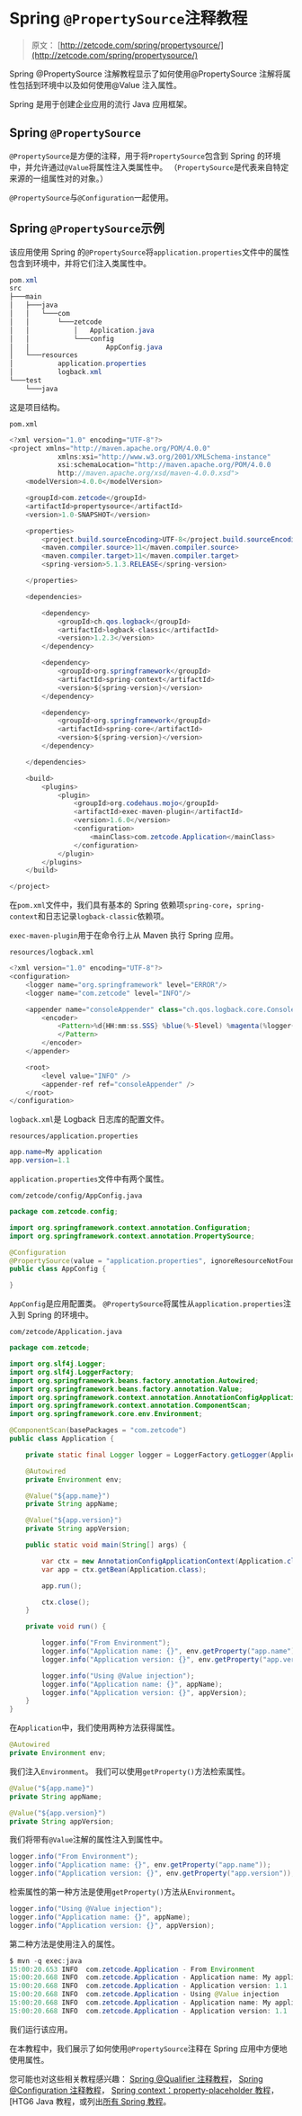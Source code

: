 # Spring `@PropertySource`注释教程

> 原文： [http://zetcode.com/spring/propertysource/](http://zetcode.com/spring/propertysource/)

Spring @PropertySource 注解教程显示了如何使用@PropertySource 注解将属性包括到环境中以及如何使用@Value 注入属性。

Spring 是用于创建企业应用的流行 Java 应用框架。

## Spring `@PropertySource`

`@PropertySource`是方便的注释，用于将`PropertySource`包含到 Spring 的环境中，并允许通过`@Value`将属性注入类属性中。 （`PropertySource`是代表来自特定来源的一组属性对的对象。）

`@PropertySource`与`@Configuration`一起使用。

## Spring `@PropertySource`示例

该应用使用 Spring 的`@PropertySource`将`application.properties`文件中的属性包含到环境中，并将它们注入类属性中。

```java
pom.xml
src
├───main
│   ├───java
│   │   └───com
│   │       └───zetcode
│   │           │   Application.java
│   │           └───config
│   │                   AppConfig.java
│   └───resources
│           application.properties
│           logback.xml
└───test
    └───java

```

这是项目结构。

`pom.xml`

```java
<?xml version="1.0" encoding="UTF-8"?>
<project xmlns="http://maven.apache.org/POM/4.0.0"
            xmlns:xsi="http://www.w3.org/2001/XMLSchema-instance"
            xsi:schemaLocation="http://maven.apache.org/POM/4.0.0
            http://maven.apache.org/xsd/maven-4.0.0.xsd">
    <modelVersion>4.0.0</modelVersion>

    <groupId>com.zetcode</groupId>
    <artifactId>propertysource</artifactId>
    <version>1.0-SNAPSHOT</version>

    <properties>
        <project.build.sourceEncoding>UTF-8</project.build.sourceEncoding>
        <maven.compiler.source>11</maven.compiler.source>
        <maven.compiler.target>11</maven.compiler.target>
        <spring-version>5.1.3.RELEASE</spring-version>

    </properties>

    <dependencies>

        <dependency>
            <groupId>ch.qos.logback</groupId>
            <artifactId>logback-classic</artifactId>
            <version>1.2.3</version>
        </dependency>

        <dependency>
            <groupId>org.springframework</groupId>
            <artifactId>spring-context</artifactId>
            <version>${spring-version}</version>
        </dependency>

        <dependency>
            <groupId>org.springframework</groupId>
            <artifactId>spring-core</artifactId>
            <version>${spring-version}</version>
        </dependency> 

    </dependencies>

    <build>
        <plugins>
            <plugin>
                <groupId>org.codehaus.mojo</groupId>
                <artifactId>exec-maven-plugin</artifactId>
                <version>1.6.0</version>
                <configuration>
                    <mainClass>com.zetcode.Application</mainClass>
                </configuration>
            </plugin>
        </plugins>
    </build>

</project>

```

在`pom.xml`文件中，我们具有基本的 Spring 依赖项`spring-core`，`spring-context`和日志记录`logback-classic`依赖项。

`exec-maven-plugin`用于在命令行上从 Maven 执行 Spring 应用。

`resources/logback.xml`

```java
<?xml version="1.0" encoding="UTF-8"?>
<configuration>
    <logger name="org.springframework" level="ERROR"/>
    <logger name="com.zetcode" level="INFO"/>

    <appender name="consoleAppender" class="ch.qos.logback.core.ConsoleAppender">
        <encoder>
            <Pattern>%d{HH:mm:ss.SSS} %blue(%-5level) %magenta(%logger{36}) - %msg %n
            </Pattern>
        </encoder>
    </appender>

    <root>
        <level value="INFO" />
        <appender-ref ref="consoleAppender" />
    </root>
</configuration>

```

`logback.xml`是 Logback 日志库的配置文件。

`resources/application.properties`

```java
app.name=My application
app.version=1.1

```

`application.properties`文件中有两个属性。

`com/zetcode/config/AppConfig.java`

```java
package com.zetcode.config;

import org.springframework.context.annotation.Configuration;
import org.springframework.context.annotation.PropertySource;

@Configuration
@PropertySource(value = "application.properties", ignoreResourceNotFound = true)
public class AppConfig {

}

```

`AppConfig`是应用配置类。 `@PropertySource`将属性从`application.properties`注入到 Spring 的环境中。

`com/zetcode/Application.java`

```java
package com.zetcode;

import org.slf4j.Logger;
import org.slf4j.LoggerFactory;
import org.springframework.beans.factory.annotation.Autowired;
import org.springframework.beans.factory.annotation.Value;
import org.springframework.context.annotation.AnnotationConfigApplicationContext;
import org.springframework.context.annotation.ComponentScan;
import org.springframework.core.env.Environment;

@ComponentScan(basePackages = "com.zetcode")
public class Application {

    private static final Logger logger = LoggerFactory.getLogger(Application.class);

    @Autowired
    private Environment env;

    @Value("${app.name}")
    private String appName;

    @Value("${app.version}")
    private String appVersion;

    public static void main(String[] args) {

        var ctx = new AnnotationConfigApplicationContext(Application.class);
        var app = ctx.getBean(Application.class);

        app.run();

        ctx.close();
    }

    private void run() {

        logger.info("From Environment");
        logger.info("Application name: {}", env.getProperty("app.name"));
        logger.info("Application version: {}", env.getProperty("app.version"));

        logger.info("Using @Value injection");
        logger.info("Application name: {}", appName);
        logger.info("Application version: {}", appVersion);
    }
}

```

在`Application`中，我们使用两种方法获得属性。

```java
@Autowired
private Environment env;

```

我们注入`Environment`。 我们可以使用`getProperty()`方法检索属性。

```java
@Value("${app.name}")
private String appName;

@Value("${app.version}")
private String appVersion;

```

我们将带有`@Value`注解的属性注入到属性中。

```java
logger.info("From Environment");
logger.info("Application name: {}", env.getProperty("app.name"));
logger.info("Application version: {}", env.getProperty("app.version"));

```

检索属性的第一种方法是使用`getProperty()`方法从`Environment`。

```java
logger.info("Using @Value injection");
logger.info("Application name: {}", appName);
logger.info("Application version: {}", appVersion);

```

第二种方法是使用注入的属性。

```java
$ mvn -q exec:java
15:00:20.653 INFO  com.zetcode.Application - From Environment 
15:00:20.668 INFO  com.zetcode.Application - Application name: My application 
15:00:20.668 INFO  com.zetcode.Application - Application version: 1.1 
15:00:20.668 INFO  com.zetcode.Application - Using @Value injection 
15:00:20.668 INFO  com.zetcode.Application - Application name: My application 
15:00:20.668 INFO  com.zetcode.Application - Application version: 1.1 

```

我们运行该应用。

在本教程中，我们展示了如何使用`@PropertySource`注释在 Spring 应用中方便地使用属性。

您可能也对这些相关教程感兴趣： [Spring @Qualifier 注释教程](/spring/qualifier/)， [Spring @Configuration 注释教程](/spring/configuration/)， [Spring context：property-placeholder 教程](/spring/propertyplaceholder/)，[HTG6 Java 教程，或列出[所有 Spring 教程](/all/#spring)。